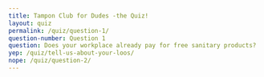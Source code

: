 ```yaml
---
title: Tampon Club for Dudes -the Quiz!
layout: quiz
permalink: /quiz/question-1/
question-number: Question 1
question: Does your workplace already pay for free sanitary products?
yep: /quiz/tell-us-about-your-loos/
nope: /quiz/question-2/
---
```


